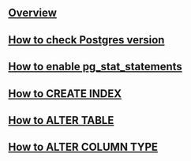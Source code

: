 ---
---

## [Overview](/reference/postgres/how-to/overview)

## [How to check Postgres version](/reference/postgres/how-to/how-to-check-postgres-version)

## [How to enable pg_stat_statements](/reference/postgres/how-to/how-to-enable-pg-stat-statements-postgres)

## [How to CREATE INDEX](/reference/postgres/how-to/how-to-create-index-postgres)

## [How to ALTER TABLE](/reference/postgres/how-to/how-to-alter-table-postgres)

## [How to ALTER COLUMN TYPE](/reference/postgres/how-to/how-to-alter-column-type-postgres)
